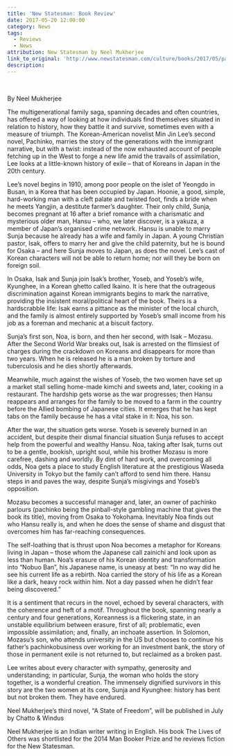 ```yaml
---
title: 'New Statesman: Book Review'
date: 2017-05-20 12:00:00
category: News
tags:
  - Reviews
  - News
attribution: New Statesman by Neel Mukherjee
link_to_original: 'http://www.newstatesman.com/culture/books/2017/05/pachinko-min-jin-lee-tells-story-koreans-living-japan'
description:
---
```



&nbsp;

By Neel Mukherjee

The multigenerational family saga, spanning decades and often countries, has offered a way of looking at how individuals find themselves situated in relation to history, how they battle it and survive, sometimes even with a measure of triumph. The Korean-American novelist Min Jin Lee’s second novel, Pachinko, marries the story of the generations with the immigrant narrative, but with a twist: instead of the now exhausted account of people fetching up in the West to forge a new life amid the travails of assimilation, Lee looks at a little-known history of exile – that of Koreans in Japan in the 20th century.

Lee’s novel begins in 1910, among poor people on the islet of Yeongdo in Busan, in a Korea that has been occupied by Japan. Hoonie, a good, simple, hard-working man with a cleft palate and twisted foot, finds a bride when he meets Yangjin, a destitute farmer’s daughter. Their only child, Sunja, becomes pregnant at 16 after a brief romance with a charismatic and mysterious older man, Hansu – who, we later discover, is a yakuza, a member of Japan’s organised crime network. Hansu is unable to marry Sunja because he already has a wife and family in Japan. A young Christian pastor, Isak, offers to marry her and give the child paternity, but he is bound for Osaka – and here Sunja moves to Japan, as does the novel. Lee’s cast of Korean characters will not be able to return home; nor will they be born on foreign soil.

In Osaka, Isak and Sunja join Isak’s brother, Yoseb, and Yoseb’s wife, Kyunghee, in a Korean ghetto called Ikaino. It is here that the outrageous discrimination against &shy;Korean immigrants begins to mark the narrative, providing the insistent moral/political heart of the book. Theirs is a hardscrabble life: Isak earns a pittance as the minister of the local church, and the family is almost entirely supported by Yoseb’s small income from his job as a foreman and mechanic at a biscuit factory.

Sunja’s first son, Noa, is born, and then her second, with Isak – Mozasu. After the Second World War breaks out, Isak is arrested on the flimsiest of charges during the crackdown on Koreans and disappears for more than two years. When he is released he is a man broken by torture and tuberculosis and he dies shortly afterwards.

Meanwhile, much against the wishes of Yoseb, the two women have set up a market stall selling home-made kimchi and sweets and, later, cooking in a restaurant. The hardship gets worse as the war progresses; then Hansu reappears and arranges for the family to be moved to a farm in the country before the Allied bombing of Japanese cities. It emerges that he has kept tabs on the family because he has a vital stake in it: Noa, his son.

After the war, the situation gets worse. Yoseb is severely burned in an accident, but despite their dismal financial situation Sunja refuses to accept help from the powerful and wealthy Hansu. Noa, taking after Isak, turns out to be a gentle, bookish, upright soul, while his brother Mozasu is more carefree, dashing and worldly. By dint of hard work, and overcoming all odds, Noa gets a place to study English literature at the prestigious Waseda University in Tokyo but the family can’t afford to send him there. Hansu steps in and paves the way, despite Sunja’s misgivings and Yoseb’s opposition.

Mozasu becomes a successful manager and, later, an owner of pachinko parlours (pachinko being the pinball-style gambling machine that gives the book its title), moving from Osaka to Yokohama. Inevitably Noa finds out who Hansu really is, and when he does the sense of shame and disgust that overcomes him has far-reaching consequences.

The self-loathing that is thrust upon Noa becomes a metaphor for Koreans living in Japan – those whom the Japanese call zainichi and look upon as less than human. Noa’s erasure of his Korean identity and transformation into “Nobuo Ban”, his Japanese name, is uneasy at best: “In no way did he see his current life as a rebirth. Noa carried the story of his life as a Korean like a dark, heavy rock within him. Not a day passed when he didn’t fear being discovered.”

It is a sentiment that recurs in the novel, echoed by several characters, with the coherence and heft of a motif. Throughout the book, spanning nearly a century and four generations, Koreanness is a flickering state, in an unstable equilibrium between erasure, first of all; problematic, even impossible assimilation; and, finally, an inchoate assertion. In Solomon, Mozasu’s son, who attends university in the US but chooses to continue his father’s pachinkobusiness over working for an investment bank, the story of those in permanent exile is not returned to, but reclaimed as a broken past.

Lee writes about every character with sympathy, generosity and understanding; in particular, Sunja, the woman who holds the story together, is a wonderful creation. The immensely dignified survivors in this story are the two women at its core, Sunja and Kyunghee: history has bent but not broken them. They have endured.&nbsp;

Neel Mukherjee’s third novel, “A State of Freedom”, will be published in July by Chatto & Windus

Neel Mukherjee is an Indian writer writing in English. His book The Lives of Others was shortlisted for the 2014 Man Booker Prize and he reviews fiction for the New Statesman.&nbsp;